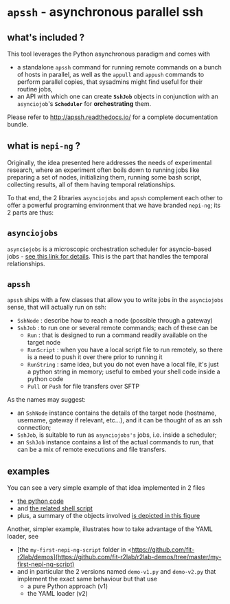 # `apssh` - asynchronous parallel ssh

## what's included ?

This tool leverages the Python asynchronous paradigm and comes with

* a standalone `apssh` command for running remote commands on a bunch of hosts
  in parallel, as well as the `appull` and `appush` commands to perform parallel
  copies, that sysadmins might find useful for their routine jobs,
* an API with which one can create **`SshJob`** objects
  in conjunction with an `asynciojob`'s **`Scheduler`** for
  **orchestrating** them.

Please refer to <http://apssh.readthedocs.io/> for a complete documentation bundle.

## what is `nepi-ng` ?

Originally, the idea presented here addresses the needs of experimental
research, where an experiment often boils down to running jobs like preparing a
set of nodes, initializing them, running some bash script, collecting results,
all of them having temporal relationships.

To that end, the 2 libraries `asynciojobs` and `apssh` complement each other
to offer a powerful programing environment that we have branded `nepi-ng`; its 2 parts are thus:

## `asynciojobs`
`asynciojobs` is a microscopic orchestration scheduler for asyncio-based jobs -
[see this link for
details](https://github.com/parmentelat/asynciojobs/blob/master/README.md).
This is the part that handles the temporal relationships.

## `apssh`

`apssh` ships with a few classes that allow you to write jobs in the
`asynciojobs`  sense, that will actually run on ssh:

* `SshNode` : describe how to reach a node (possible through a gateway)
* `SshJob` : to run one or several remote commands; each of these can be
  * `Run` : that is designed to run a command readily available on the target
    node
  * `RunScript` : when you have a local script file to run remotely, so there is
    a need to push it over there prior to running it
  * `RunString` : same idea, but you do not even have a local file, it's just a
    python string in memory; useful to embed your shell code inside a python
    code
  * `Pull` or `Push` for file transfers over SFTP

As the names may suggest:

* an `SshNode` instance contains the details of the target node (hostname,
  username, gateway if relevant, etc...), and it can be thought of as an ssh
  connection;
* `SshJob`, is suitable to run as `asynciojobs's` jobs, i.e. inside a scheduler;
* an `SshJob` instance contains a list of the actual commands to run, that can
  be a mix of remote executions and file transfers.

## examples

You can see a very simple example of that idea implemented in 2 files

* [the python code](https://github.com/fit-r2lab/r2lab-demos/blob/master/orion/angle-measure.py)
* and [the related shell script](https://github.com/fit-r2lab/r2lab-demos/blob/master/orion/angle-measure.sh)
* plus, a summary of the objects involved [is depicted in this
  figure](https://github.com/fit-r2lab/r2lab-demos/blob/master/orion/jobs.png)

Another, simpler example, illustrates how to take advantage of the YAML loader, see

* [the `my-first-nepi-ng-script` folder in
  <https://github.com/fit-r2lab/demos](https://github.com/fit-r2lab/r2lab-demos/tree/master/my-first-nepi-ng-script)
* and in particular the 2 versions named `demo-v1.py` and `demo-v2.py` that
  implement the exact same behaviour but that use
  * a pure Python approach (v1)
  * the YAML loader (v2)
